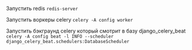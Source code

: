Запустить redis
`redis-server`

Запустить воркеры celery
`celery -A config worker`

Запустить бэкграунд celery который смотрит в базу django_celery_beat
`celery -A config beat -l INFO --scheduler django_celery_beat.schedulers:DatabaseScheduler
`